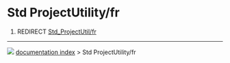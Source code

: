 # Std ProjectUtility/fr
1.  REDIRECT [Std\_ProjectUtil/fr](Std_ProjectUtil/fr.md)



---
![](images/Right_arrow.png) [documentation index](../README.md) > Std ProjectUtility/fr
